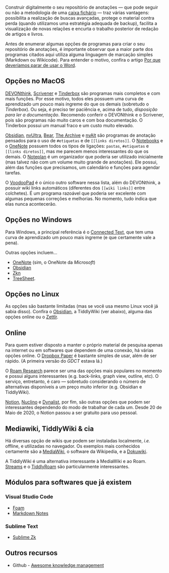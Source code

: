 
Construir digitalmente o seu repositório de anotações — que pode seguir ou não a metodologia de uma [caixa fichário](Zettelkasten.md) — traz várias vantagens: possibilita a realização de buscas avançadas, protege o material contra perda (quando utilizamos uma estratégia adequada de backup), facilita a visualização de novas relações e encurta o trabalho posterior de redação de artigos e livros.  

Antes de enumerar algumas opções de programas para criar o seu repositório de anotações, é importante observar que a maior parte dos programas citados aqui utiliza alguma linguagem de marcação simples (Markdown ou Wikicode). Para entender o motivo, confira o artigo [Por que deveríamos parar de usar o Word](Por%20que%20deveríamos%20parar%20de%20usar%20o%20Word.md).
 
## Opções no MacOS  

[DEVONthink](DEVONthink%203.md), [Scrivener](Scrivener.md) e [Tinderbox](Tinderbox.md) são programas mais completos e com mais funções. Por esse motivo, todos eles possuem uma curva de aprendizado um pouco mais íngreme do que os demais (sobretudo o *Tinderbox*). Ou seja, é preciso ter paciência e, acima de tudo, *disposição para ler a documentação*.  Recomendo conferir o DEVONthink e o Scrivener, pois são programas não muito caros e com boa documentação. O Tinderbox possui um manual fraco e um custo muito elevado.

[Obsidian](Obsidian.md), [nvUltra](https://nvultra.com), [Bear](https://bear.app), [The Archive](https://zettelkasten.de/the-archive/) e [nvAlt](https://brettterpstra.com/projects/nvalt/) são programas de anotação pensados para o uso de `#etiquetas` e de `[[links diretos]]`.  O [Notebooks](https://www.notebooksapp.com) e o [OneNote](https://www.onenote.com) possuem todos os tipos de ligações: `pastas`, `#etiquetas` e `[[links diretos]]`, mas me parecem menos interessantes do que os demais.  O [Noteplan](https://noteplan.co) é um organizador que poderia ser utilizado inicialmente (mas talvez não com um volume muito grande de anotações). Ele possui, além das funções que precisamos, um calendário e funções para agendar tarefas. 

O [VoodooPad](http://www.voodoopad.com) é o único outro software nessa lista, além do DEVONthink, a possuir wiki links automáticos (diferentes dos `[[wiki links]]` entre colchetes). É um programa razoável que poderia ser excelente com algumas pequenas correções e melhorias. No momento, tudo indica que elas nunca acontecerão. 


## Opções no Windows

Para Windows, a principal referência é o [Connected Text](Connected%20Text.md), que tem uma curva de aprendizado um pouco mais íngreme (e que certamente vale a pena). 

Outras opções incluem... 

- [OneNote](https://www.onenote.com) (sim, o OneNote da *Microsoft*)
- [Obsidian](Obsidian.md)
- [Zkn](http://zettelkasten.danielluedecke.de/en/)
- [TreeSheet](http://strlen.com/treesheets/).

## Opções no Linux

As opções são bastante limitadas (mas se você usa mesmo Linux você já sabia disso). Confira o [Obsidian](Obsidian.md), a TiddlyWiki (ver abaixo), alguma das opções online ou o [Zettlr](https://www.zettlr.com).

## Online

Para quem estiver disposto a manter o próprio material de pesquisa apenas na internet ou em softwares que dependem de uma conexão, há várias opções online. O [Dropbox Paper](https://paper.dropbox.com) é bastante simples de usar, além de ser rápido. (A primeira versão do *GDCT* estava lá.) 

O [Roam Research](https://roamresearch.com) parece ser uma das opções mais populares no momento e possui alguns interessantes (e.g. back-links, graph view, outline, etc). O serviço, entretanto,  é caro — sobretudo considerando o número de alternativas disponíveis a um preço muito inferior (e.g. Obsidian e TiddlyWiki).

[Notion](https://www.notion.so/), [Nuclino](https://www.nuclino.com) e [Dynalist](https://dynalist.io), por fim, são outras opções que podem ser interessantes dependendo do modo de trabalhar de cada um. Desde 20 de Maio de 2020, o Notion passou a ser gratuito para uso pessoal.


## Mediawiki, TiddlyWiki & cia

Há diversas opção de wikis que podem ser instaladas localmente, *i.e.* offline, e utilizadas no navegador. Os exemplos mais conhecidos certamente são a [MediaWiki](https://bitnami.com/stack/mediawiki/installer), o software da Wikipedia, e a [Dokuwiki](https://bitnami.com/stack/dokuwiki).

A TiddlyWiki é uma alternativa interessante à MediaWiki e ao Roam.  [Streams](https://saqimtiaz.github.io/sq-tw/bullets.html) e o [TiddlyRoam](https://joekroese.github.io/tiddlyroam/) são particularmente interessantes.

## Módulos para softwares que já existem 

### Visual Studio Code

- [Foam](https://foambubble.github.io/foam/)
- [Markdown Notes](https://marketplace.visualstudio.com/items?itemName=kortina.vscode-markdown-notes)

### Sublime Text

- [Sublime Zk](https://github.com/renerocksai/sublime_zk)


## Outros recursos

- Github - [Awesome knowledge management](https://github.com/brettkromkamp/awesome-knowledge-management)